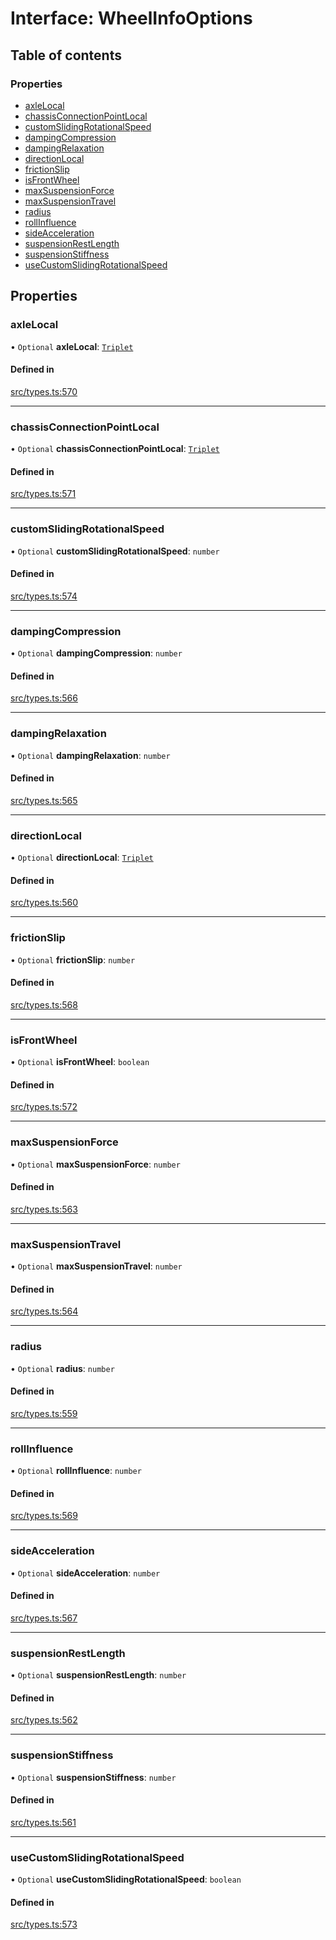 # Interface: WheelInfoOptions

## Table of contents

### Properties

- [axleLocal](WheelInfoOptions.md#axlelocal)
- [chassisConnectionPointLocal](WheelInfoOptions.md#chassisconnectionpointlocal)
- [customSlidingRotationalSpeed](WheelInfoOptions.md#customslidingrotationalspeed)
- [dampingCompression](WheelInfoOptions.md#dampingcompression)
- [dampingRelaxation](WheelInfoOptions.md#dampingrelaxation)
- [directionLocal](WheelInfoOptions.md#directionlocal)
- [frictionSlip](WheelInfoOptions.md#frictionslip)
- [isFrontWheel](WheelInfoOptions.md#isfrontwheel)
- [maxSuspensionForce](WheelInfoOptions.md#maxsuspensionforce)
- [maxSuspensionTravel](WheelInfoOptions.md#maxsuspensiontravel)
- [radius](WheelInfoOptions.md#radius)
- [rollInfluence](WheelInfoOptions.md#rollinfluence)
- [sideAcceleration](WheelInfoOptions.md#sideacceleration)
- [suspensionRestLength](WheelInfoOptions.md#suspensionrestlength)
- [suspensionStiffness](WheelInfoOptions.md#suspensionstiffness)
- [useCustomSlidingRotationalSpeed](WheelInfoOptions.md#usecustomslidingrotationalspeed)

## Properties

### axleLocal

• `Optional` **axleLocal**: [`Triplet`](../modules.md#triplet)

#### Defined in

[src/types.ts:570](https://gitlab.com/rapidajs/rapida/-/blob/67ba736/packages/rapida-physics/src/types.ts#L570)

___

### chassisConnectionPointLocal

• `Optional` **chassisConnectionPointLocal**: [`Triplet`](../modules.md#triplet)

#### Defined in

[src/types.ts:571](https://gitlab.com/rapidajs/rapida/-/blob/67ba736/packages/rapida-physics/src/types.ts#L571)

___

### customSlidingRotationalSpeed

• `Optional` **customSlidingRotationalSpeed**: `number`

#### Defined in

[src/types.ts:574](https://gitlab.com/rapidajs/rapida/-/blob/67ba736/packages/rapida-physics/src/types.ts#L574)

___

### dampingCompression

• `Optional` **dampingCompression**: `number`

#### Defined in

[src/types.ts:566](https://gitlab.com/rapidajs/rapida/-/blob/67ba736/packages/rapida-physics/src/types.ts#L566)

___

### dampingRelaxation

• `Optional` **dampingRelaxation**: `number`

#### Defined in

[src/types.ts:565](https://gitlab.com/rapidajs/rapida/-/blob/67ba736/packages/rapida-physics/src/types.ts#L565)

___

### directionLocal

• `Optional` **directionLocal**: [`Triplet`](../modules.md#triplet)

#### Defined in

[src/types.ts:560](https://gitlab.com/rapidajs/rapida/-/blob/67ba736/packages/rapida-physics/src/types.ts#L560)

___

### frictionSlip

• `Optional` **frictionSlip**: `number`

#### Defined in

[src/types.ts:568](https://gitlab.com/rapidajs/rapida/-/blob/67ba736/packages/rapida-physics/src/types.ts#L568)

___

### isFrontWheel

• `Optional` **isFrontWheel**: `boolean`

#### Defined in

[src/types.ts:572](https://gitlab.com/rapidajs/rapida/-/blob/67ba736/packages/rapida-physics/src/types.ts#L572)

___

### maxSuspensionForce

• `Optional` **maxSuspensionForce**: `number`

#### Defined in

[src/types.ts:563](https://gitlab.com/rapidajs/rapida/-/blob/67ba736/packages/rapida-physics/src/types.ts#L563)

___

### maxSuspensionTravel

• `Optional` **maxSuspensionTravel**: `number`

#### Defined in

[src/types.ts:564](https://gitlab.com/rapidajs/rapida/-/blob/67ba736/packages/rapida-physics/src/types.ts#L564)

___

### radius

• `Optional` **radius**: `number`

#### Defined in

[src/types.ts:559](https://gitlab.com/rapidajs/rapida/-/blob/67ba736/packages/rapida-physics/src/types.ts#L559)

___

### rollInfluence

• `Optional` **rollInfluence**: `number`

#### Defined in

[src/types.ts:569](https://gitlab.com/rapidajs/rapida/-/blob/67ba736/packages/rapida-physics/src/types.ts#L569)

___

### sideAcceleration

• `Optional` **sideAcceleration**: `number`

#### Defined in

[src/types.ts:567](https://gitlab.com/rapidajs/rapida/-/blob/67ba736/packages/rapida-physics/src/types.ts#L567)

___

### suspensionRestLength

• `Optional` **suspensionRestLength**: `number`

#### Defined in

[src/types.ts:562](https://gitlab.com/rapidajs/rapida/-/blob/67ba736/packages/rapida-physics/src/types.ts#L562)

___

### suspensionStiffness

• `Optional` **suspensionStiffness**: `number`

#### Defined in

[src/types.ts:561](https://gitlab.com/rapidajs/rapida/-/blob/67ba736/packages/rapida-physics/src/types.ts#L561)

___

### useCustomSlidingRotationalSpeed

• `Optional` **useCustomSlidingRotationalSpeed**: `boolean`

#### Defined in

[src/types.ts:573](https://gitlab.com/rapidajs/rapida/-/blob/67ba736/packages/rapida-physics/src/types.ts#L573)
